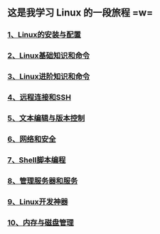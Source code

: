 ## 这是我学习 Linux 的一段旅程 =w=

### [1、Linux的安装与配置](./1、Linux的安装与配置.md)

### [2、Linux基础知识和命令](./2、Linux基础知识和命令.md)

### [3、Linux进阶知识和命令](./3、Linux进阶知识和命令.md)

### [4、远程连接和SSH](./4、远程连接和SSH.md)

### [5、文本编辑与版本控制](./5、文本编辑与版本控制.md)

### [6、网络和安全](./6、网络和安全.md)

### [7、Shell脚本编程](./7、Shell脚本编程.md)

### [8、管理服务器和服务](./8、管理服务器和服务.md)

### [9、Linux开发神器](./9、Linux开发神器.md)

### [10、内存与磁盘管理](./10、内存与磁盘管理.md)


